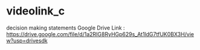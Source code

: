 # videolink_c
decision making statements
Google Drive Link : https://drive.google.com/file/d/1a2RIG8RyHGp629s_At1ldG7tfUK0BX3H/view?usp=drivesdk
